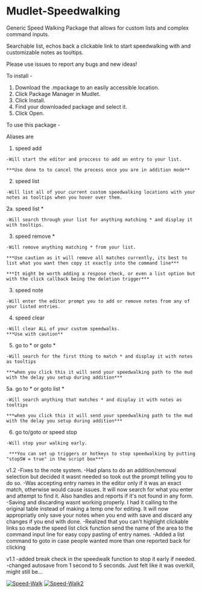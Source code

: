 # Mudlet-Speedwalking
Generic Speed Walking Package that allows for custom lists and complex command inputs.

Searchable list, echos back a clickable link to start speedwalking with and customizable notes as tooltips.

Please use issues to report any bugs and new ideas!

To install -
  1. Download the .mpackage to an easily accessible location.
  2. Click Package Manager in Mudlet.
  3. Click Install.
  4. Find your downloaded package and select it.
  5. Click Open.
  
To use this package - 

Aliases are
  1. speed add
  
    -Will start the editor and proccess to add an entry to your list.
    
    ***Use done to to cancel the process once you are in addition mode**
    
  2. speed list
  
    -Will list all of your current custom speedwalking locations with your notes as tooltips when you hover over them.
    
   2a. speed list *
   
    -Will search through your list for anything matching * and display it with tooltips.
    
  3. speed remove *
  
    -Will remove anything matching * from your list.
    
    ***Use caution as it will remove all matches currently, its best to list what you want then copy it exactly into the command line***
    
    ***It might be worth adding a respose check, or even a list option but with the click callback being the deletion trigger*** 
    
  3. speed note
  
    -Will enter the editor prompt you to add or remove notes from any of your listed entries.
    
  4. speed clear
  
    -Will clear ALL of your custom speedwalks.
    ***Use with caution**
    
  5. go to * or goto *
  
    -Will search for the first thing to match * and display it with notes as tooltips
    
    ***when you click this it will send your speedwalking path to the mud with the delay you setup during addition***
    
   5a. go to * or goto list *
   
    -Will search anything that matches * and display it with notes as tooltips
    
    ***when you click this it will send your speedwalking path to the mud with the delay you setup during addition***
    
  6. go to/goto or speed stop
  
    -Will stop your walking early.
     
     ***You can set up triggers or hotkeys to stop speedwalking by putting "stopSW = true" in the script box***

 v1.2
  -Fixes to the note system.
    -Had plans to do an addition/removal selection but decided it wasnt needed so took out the prompt telling you to do so.
    -Was accepting entry names in the editor only if it was an exact match, otherwise would cause issues. It will now search for what   you enter and attempt to find it. Also handles and reports if it's not found in any form.
    -Saving and discarding wasnt working properly. I had it calling to the original table instead of making a temp one for editing. It will now appropriatly only save your notes when you end with save and discard any changes if you end with done.
    -Realized that you can't highlight clickable links so made the speed list click function send the name of the area to the command input line for easy copy pasting of entry names.
  -Added a list command to goto in case people wanted more than one reported back for clicking
  
  
 v1.1 
  -added break check in the speedwalk function to stop it early if needed.
  -changed autosave from 1 second to 5 seconds. Just felt like it was overkill, might still be...


<a href="https://ibb.co/m4Hqtx8"><img src="https://i.ibb.co/bXrBLfJ/Speed-Walk.png" alt="Speed-Walk" border="0"></a>
<a href="https://ibb.co/v1TfpKn"><img src="https://i.ibb.co/WnM7ZYJ/Speed-Walk2.png" alt="Speed-Walk2" border="0"></a>

